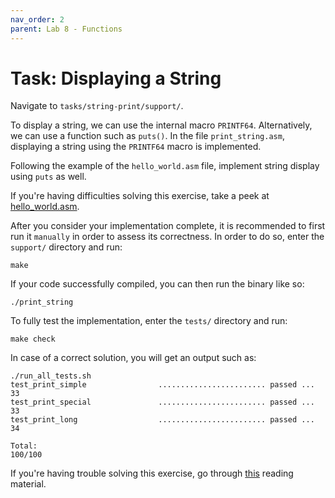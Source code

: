 ```yaml
---
nav_order: 2
parent: Lab 8 - Functions
---
```


# Task: Displaying a String

Navigate to `tasks/string-print/support/`.

To display a string, we can use the internal macro `PRINTF64`.
Alternatively, we can use a function such as `puts()`.
In the file `print_string.asm`, displaying a string using the `PRINTF64` macro is implemented.

Following the example of the `hello_world.asm` file, implement string display using `puts` as well.

If you're having difficulties solving this exercise, take a peek at [hello_world.asm](../../guides/hello_world/).

After you consider your implementation complete, it is recommended to first run it `manually` in order to assess its correctness.
In order to do so, enter the `support/` directory and run:

```console
make
```

If your code successfully compiled, you can then run the binary like so:

```console
./print_string
```

To fully test the implementation, enter the `tests/` directory and run:

```console
make check
```

In case of a correct solution, you will get an output such as:

```text
./run_all_tests.sh
test_print_simple                ........................ passed ...  33
test_print_special               ........................ passed ...  33
test_print_long                  ........................ passed ...  34

Total:                                                           100/100
```

If you're having trouble solving this exercise, go through [this](../../reading/functions.md) reading material.
